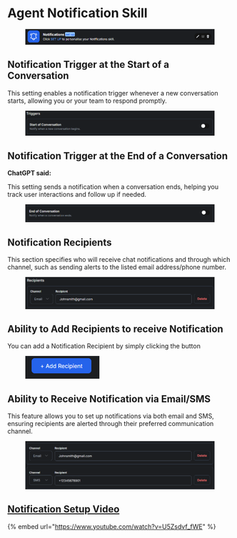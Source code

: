 # Agent Notification Skill

<figure><img src=".gitbook/assets/image (210).png" alt=""><figcaption></figcaption></figure>

## Notification Trigger at the Start of a Conversation

This setting enables a notification trigger whenever a new conversation starts, allowing you or your team to respond promptly.

<figure><img src=".gitbook/assets/image (211).png" alt=""><figcaption></figcaption></figure>

## Notification Trigger at the End of a Conversation

**ChatGPT said:**

This setting sends a notification when a conversation ends, helping you track user interactions and follow up if needed.

<figure><img src=".gitbook/assets/image (212).png" alt=""><figcaption></figcaption></figure>

## Notification Recipients

This section specifies who will receive chat notifications and through which channel, such as sending alerts to the listed email address/phone number.

<figure><img src=".gitbook/assets/image (213).png" alt=""><figcaption></figcaption></figure>

## Ability to Add Recipients to receive Notification

You can add a Notification Recipient by simply clicking the button

<figure><img src=".gitbook/assets/image (55).png" alt=""><figcaption></figcaption></figure>

## Ability to Receive Notification via Email/SMS

This feature allows you to set up notifications via both email and SMS, ensuring recipients are alerted through their preferred communication channel.

<figure><img src=".gitbook/assets/image (214).png" alt=""><figcaption></figcaption></figure>

## [Notification Setup Video](https://www.youtube.com/watch?v=U5Zsdvf_fWE)

{% embed url="https://www.youtube.com/watch?v=U5Zsdvf_fWE" %}
